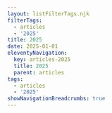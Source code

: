 ```yaml
---
layout: listFilterTags.njk
filterTags:
  - articles
  - '2025'
title: 2025
date: 2025-01-01
eleventyNavigation:
  key: articles-2025
  title: 2025
  parent: articles
tags:
  - articles
  - '2025'
showNavigationBreadcrumbs: true
---
```


<!--
@changed 2025.03.20, 01:48
-->
